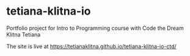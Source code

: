 # tetiana-klitna-io

Portfolio project for Intro to Programming course with Code the Dream
Klitna Tetiana

The site is live at https://tetianaklitna.github.io/tetiana-klitna-io-ctd/
